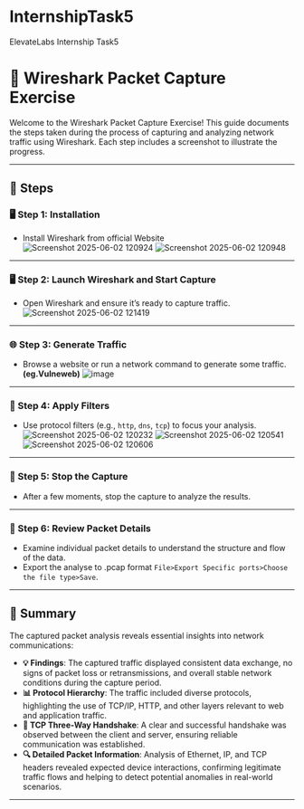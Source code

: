 # InternshipTask5
ElevateLabs Internship Task5
# 🚀 Wireshark Packet Capture Exercise  

Welcome to the Wireshark Packet Capture Exercise! This guide documents the steps taken during the process of capturing and analyzing network traffic using Wireshark. Each step includes a screenshot to illustrate the progress.  

--- 

## 📸 Steps  

### 🖥️ Step 1: Installation
- Install Wireshark from official Website
![Screenshot 2025-06-02 120924](https://github.com/user-attachments/assets/cd1f1c6f-167b-4e3d-bd7a-0bb1c66fed78)
![Screenshot 2025-06-02 120948](https://github.com/user-attachments/assets/566f23d9-2a7c-414d-9a3c-854f4c077c6d)

---

### 🖥️ Step 2: Launch Wireshark and Start Capture
- Open Wireshark and ensure it’s ready to capture traffic.  
![Screenshot 2025-06-02 121419](https://github.com/user-attachments/assets/e8488af5-ef34-4bd6-8c51-ca73d2c701c0)

---    

### 🌐 Step 3: Generate Traffic  
- Browse a website or run a network command to generate some traffic.**(eg.Vulneweb)** 
![image](https://github.com/user-attachments/assets/cf675344-4c1a-473e-8797-4b7ec0e50866)

---    

### 🔎 Step 4: Apply Filters  
- Use protocol filters (e.g., `http`, `dns`, `tcp`) to focus your analysis.  
![Screenshot 2025-06-02 120232](https://github.com/user-attachments/assets/55623e7b-bae5-44a3-9ac7-2358397d5cd6)
![Screenshot 2025-06-02 120541](https://github.com/user-attachments/assets/db7aa4c7-d8be-4edd-9332-0d362bd2eede)
![Screenshot 2025-06-02 120606](https://github.com/user-attachments/assets/3e106ba0-283d-4310-8bc7-99d2f85af7e3)

---  

### 🛑 Step 5: Stop the Capture  
- After a few moments, stop the capture to analyze the results.  

---

### 📑 Step 6: Review Packet Details  
- Examine individual packet details to understand the structure and flow of the data.
- Export the analyse to .pcap format `File>Export Specific ports>Choose the file type>Save`.

---  

## 📝 Summary  

The captured packet analysis reveals essential insights into network communications:  
- **💡 Findings**: The captured traffic displayed consistent data exchange, no signs of packet loss or retransmissions, and overall stable network conditions during the capture period.
- **📊 Protocol Hierarchy**: The traffic included diverse protocols, highlighting the use of TCP/IP, HTTP, and other layers relevant to web and application traffic.  
- **🤝 TCP Three-Way Handshake**: A clear and successful handshake was observed between the client and server, ensuring reliable communication was established.  
- **🔍 Detailed Packet Information**: Analysis of Ethernet, IP, and TCP headers revealed expected device interactions, confirming legitimate traffic flows and helping to detect potential anomalies in real-world scenarios.    

---
